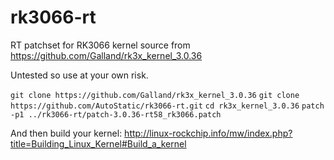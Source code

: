 rk3066-rt
=========

RT patchset for RK3066 kernel source from https://github.com/Galland/rk3x_kernel_3.0.36

Untested so use at your own risk.

`git clone https://github.com/Galland/rk3x_kernel_3.0.36`
`git clone https://github.com/AutoStatic/rk3066-rt.git`
`cd rk3x_kernel_3.0.36`
`patch -p1 ../rk3066-rt/patch-3.0.36-rt58_rk3066.patch`

And then build your kernel: http://linux-rockchip.info/mw/index.php?title=Building_Linux_Kernel#Build_a_kernel
